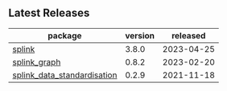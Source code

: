 ## Latest Releases
| package | version | released |
|--------------|-----------|-------------|
| [splink](https://github.com/moj-analytical-services/splink) | 3.8.0 | 2023-04-25 |
| [splink_graph](https://github.com/moj-analytical-services/splink_graph) | 0.8.2 | 2023-02-20 |
| [splink_data_standardisation](https://github.com/moj-analytical-services/splink_data_standardisation) | 0.2.9 | 2021-11-18 |
